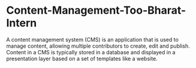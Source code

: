 # Content-Management-Too-Bharat-Intern
 A content management system (CMS) is an application that is used to manage content, allowing multiple contributors to create, edit and publish. Content in a CMS is typically stored in a database and displayed in a presentation layer based on a set of templates like a website.
